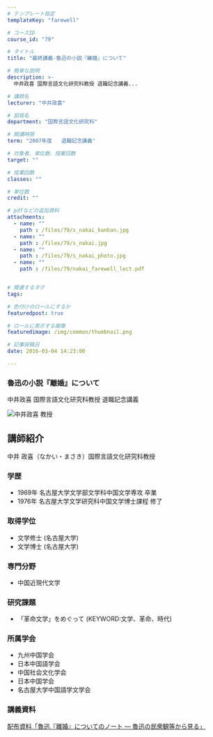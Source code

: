 ```yaml
---
# テンプレート指定
templateKey: "farewell"

# コースID
course_id: "79"

# タイトル
title: "最終講義-魯迅の小説『離婚』について"

# 簡単な説明
description: >-
  中井政喜 国際言語文化研究科教授 退職記念講義...

# 講師名
lecturer: "中井政喜"

# 部局名
department: "国際言語文化研究科"

# 開講時限
term: "2007年度	退職記念講義"

# 対象者、単位数、授業回数
target: ""

# 授業回数
classes: ""

# 単位数
credit: ""

# pdfなどの追加資料
attachments: 
  - name: "" 
    path : /files/79/s_nakai_kanban.jpg
  - name: "" 
    path : /files/79/s_nakai.jpg
  - name: "" 
    path : /files/79/s_nakai_photo.jpg
  - name: "" 
    path : /files/79/nakai_farewell_lect.pdf


# 関連するタグ
tags:

# 色付けのロールにするか
featuredpost: true

# ロールに表示する画像
featuredimage: /img/common/thumbnail.png

# 記事投稿日
date: 2016-03-04 14:23:00

---
```

### 魯迅の小説『離婚』について 

中井政喜 国際言語文化研究科教授 退職記念講義

![中井政喜 教授](/files/79/s_nakai.jpg) 
## 講師紹介

中井 政喜（なかい・まさき）国際言語文化研究科教授 

### 学歴

  * 1969年 名古屋大学文学部文学科中国文学専攻 卒業
  * 1976年 名古屋大学文学研究科中国文学博士課程 修了

### 取得学位

  * 文学修士 (名古屋大学)
  * 文学博士 (名古屋大学)

### 専門分野

  * 中国近現代文学

### 研究課題

  * 「革命文学」をめぐって (KEYWORD:文学、革命、時代)

### 所属学会

  * 九州中国学会
  * 日本中国語学会
  * 中国社会文化学会
  * 日本中国学会
  * 名古屋大学中国語学文学会
### 講義資料


[配布資料「魯迅『離婚』についてのノート — 魯迅の民衆観等から見る」](/files/79/nakai_farewell_lect.pdf) 
